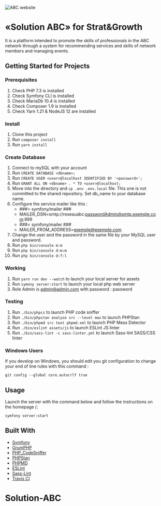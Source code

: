 ![ABC website](https://user-images.githubusercontent.com/49157786/85609439-5bb12480-b656-11ea-9cf1-b3764309a9a1.png)

# «Solution ABC» for Strat&Growth

It is a platform intended to promote the skills of professionals in the ABC network through a system for recommending services and skills of network members and managing events.

## Getting Started for Projects

### Prerequisites

1. Check PHP 7.3 is installed
2. Check Symfony CLI is installed
3. Check MariaDb 10.4 is installed
4. Check Composer 1.9 is installed
5. Check Yarn 1.21 & NodeJS 12 are installed

### Install

1. Clone this project
2. Run `composer install`
3. Run `yarn install`  

### Create Database

1. Connect to mySQL with your account
2. Run `CREATE DATABASE <dbname>;`
3. Run `CREATE USER <user>@localhost IDENTIFIED BY '<password>';`
4. Run `GRANT ALL ON <dbname> . * TO <user>@localhost;`
5. Move into the directory and `cp .env .env.local` file. This one is not committed to the shared repository. Set db_name to your database name.
6. Configure the service mailer like this :
      - ###> symfony/mailer ###
      - MAILER_DSN=smtp://reseauabc:passwordAdmin@smtp.exemple.com:999
      - ###< symfony/mailer ###
      - MAILER_FROM_ADDRESS=exemple@exemple.com
7. Change the user and the password in the same file by your MySQL user and password.
8. Run `php bin/console m:m`
9. Run `php bin/console d:m:m`
10. Run `php bin/console d:f:l`

### Working

1. Run `yarn run dev --watch` to launch your local server for assets
2. Run `symony server:start` to launch your local php web server
3. Role Admin is admin@admin.com with password : password

### Testing

1. Run `./bin/phpcs` to launch PHP code sniffer
2. Run `./bin/phpstan analyse src --level max` to launch PHPStan
3. Run `./bin/phpmd src text phpmd.xml` to launch PHP Mess Detector
3. Run `./bin/eslint assets/js` to launch ESLint JS linter
3. Run `./bin/sass-lint -c sass-linter.yml` to launch Sass-lint SASS/CSS linter

### Windows Users

If you develop on Windows, you should edit you git configuration to change your end of line rules with this command :

`git config --global core.autocrlf true`

## Usage

Launch the server with the command below and follow the instructions on the homepage /;

`symfony server:start`


## Built With

* [Symfony](https://github.com/symfony/symfony)
* [GrumPHP](https://github.com/phpro/grumphp)
* [PHP_CodeSniffer](https://github.com/squizlabs/PHP_CodeSniffer)
* [PHPStan](https://github.com/phpstan/phpstan)
* [PHPMD](http://phpmd.org)
* [ESLint](https://eslint.org/)
* [Sass-Lint](https://github.com/sasstools/sass-lint)
* [Travis CI](https://github.com/marketplace/travis-ci)
# Solution-ABC
